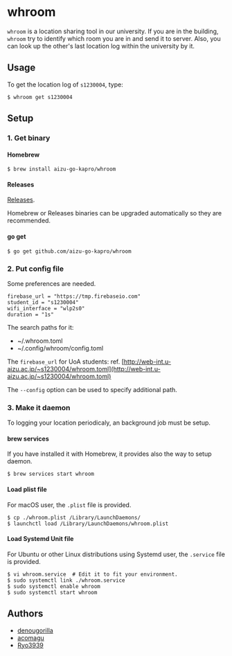 # whroom

`whroom` is a location sharing tool in our university. If you are in the building, `whroom` try to identify which room you are in and send it to server. Also, you can look up the other's last location log within the university by it.

## Usage

To get the location log of `s1230004`, type:

```
$ whroom get s1230004
```

## Setup

### 1. Get binary

#### Homebrew

```
$ brew install aizu-go-kapro/whroom
```

#### Releases

[Releases](https://github.com/aizu-go-kapro/whroom/releases).

Homebrew or Releases binaries can be upgraded automatically so they are recommended.

#### go get

```
$ go get github.com/aizu-go-kapro/whroom
```

### 2. Put config file

Some preferences are needed.

```
firebase_url = "https://tmp.firebaseio.com"
student_id = "s1230004"
wifi_interface = "wlp2s0"
duration = "1s"
```

The search paths for it:
- ~/.whroom.toml
- ~/.config/whroom/config.toml

The `firebase_url` for UoA students: ref. [http://web-int.u-aizu.ac.jp/~s1230004/whroom.toml](http://web-int.u-aizu.ac.jp/~s1230004/whroom.toml)

The `--config` option can be used to specify additional path.

### 3. Make it daemon

To logging your location periodicaly, an background job must be setup.

#### brew services

If you have installed it with Homebrew, it provides also the way to setup daemon.

```
$ brew services start whroom
```

#### Load plist file

For macOS user, the `.plist` file is provided.

```
$ cp ./whroom.plist /Library/LaunchDaemons/
$ launchctl load /Library/LaunchDaemons/whroom.plist
```

#### Load Systemd Unit file

For Ubuntu or other Linux distributions using Systemd user, the `.service` file is provided.

```
$ vi whroom.service  # Edit it to fit your environment.
$ sudo systemctl link ./whroom.service
$ sudo systemctl enable whroom
$ sudo systemctl start whroom
```

## Authors

- [denougorilla](https://github.com/dennougorilla)
- [acomagu](https://github.com/acomagu)
- [Ryo3939](https://github.com/Ryo3939)
